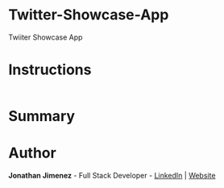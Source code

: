 # Twitter-Showcase-App

Twiiter Showcase App

# Instructions

![]()

# Summary

# Author

**Jonathan Jimenez** - Full Stack Developer - [LinkedIn](https://www.linkedin.com/in/jonathan-jimenez101/) | [Website](https://jonathan-jimenez.herokuapp.com/)
